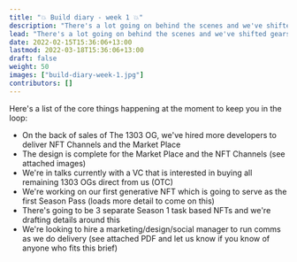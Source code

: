 ```yaml
---
title: "💥 Build diary - week 1 💥"
description: "There's a lot going on behind the scenes and we've shifted gears from 2 weeks of promoting our NFT to a new build phase."
lead: "There's a lot going on behind the scenes and we've shifted gears from 2 weeks of promoting our NFT to a new build phase to deliver on the work we've promised. I'm going to be a bit busier day to day on the delivery side of things over the next 8 weeks, so I'll try and be in boom/discord/twitter as much as possible but most of my time will be focused on shipping work. I'm going to write a weekly diary of whats going on to keep everyone up to date and this is the first chapter. "
date: 2022-02-15T15:36:06+13:00
lastmod: 2022-03-18T15:36:06+13:00
draft: false
weight: 50
images: ["build-diary-week-1.jpg"]
contributors: []
---
```


Here's a list of the core things happening at the moment to keep you in the loop:

- On the back of sales of The 1303 OG, we've hired more developers to deliver NFT Channels and the Market Place
- The design is complete for the Market Place and the NFT Channels (see attached images)
- We're in talks currently with a VC that is interested in buying all remaining 1303 OGs direct from us (OTC)
- We're working on our first generative NFT which is going to serve as the first Season Pass (loads more detail to come on this)
- There's going to be 3 separate Season 1 task based NFTs and we're drafting details around this
- We're looking to hire a marketing/design/social manager to run comms as we do delivery (see attached PDF and let us know if you know of anyone who fits this brief)
